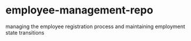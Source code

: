 # employee-management-repo
managing the employee registration process and maintaining  employment state transitions 
